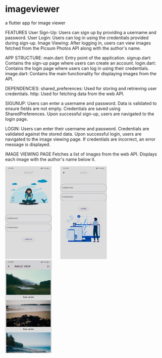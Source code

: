 # imageviewer
a flutter app for image viewer

FEATURES
User Sign-Up: Users can sign up by providing a username and password.
User Login: Users can log in using the credentials provided during sign-up.
Image Viewing: After logging in, users can view images fetched from the Picsum Photos API along with the author's name.

APP STRUCTURE:
main.dart: Entry point of the application.
signup.dart: Contains the sign-up page where users can create an account.
login.dart: Contains the login page where users can log in using their credentials.
image.dart: Contains the main functionality for displaying images from the API.

DEPENDENCIES:
shared_preferences: Used for storing and retrieving user credentials.
http: Used for fetching data from the web API.

SIGUNUP:
Users can enter a username and password.
Data is validated to ensure fields are not empty.
Credentials are saved using SharedPreferences.
Upon successful sign-up, users are navigated to the login page.

LOGIN:
Users can enter their username and password.
Credentials are validated against the stored data.
Upon successful login, users are navigated to the image viewing page.
If credentials are incorrect, an error message is displayed.

IMAGE VIEWING PAGE
Fetches a list of images from the web API.
Displays each image with the author's name below it.


<p float="left">
  <img src="/signup.jpg" height="300" width="150" />
  &nbsp;&nbsp;&nbsp;&nbsp;&nbsp;
  <img src="/login.jpg" height="300" width="150" />
  &nbsp;&nbsp;&nbsp;&nbsp;&nbsp;
  <img src="imageview.jpg" height="300" width="150" />
   
</p>
